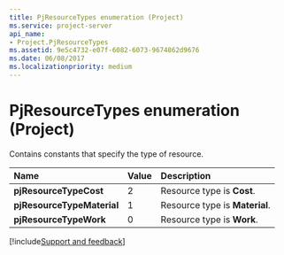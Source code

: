```yaml
---
title: PjResourceTypes enumeration (Project)
ms.service: project-server
api_name:
- Project.PjResourceTypes
ms.assetid: 9e5c4732-e07f-6082-6073-9674862d9676
ms.date: 06/08/2017
ms.localizationpriority: medium
---
```



# PjResourceTypes enumeration (Project)

Contains constants that specify the type of resource.



|Name|Value|Description|
|:-----|:-----|:-----|
|**pjResourceTypeCost**|2|Resource type is **Cost**.|
|**pjResourceTypeMaterial**|1|Resource type is **Material**.|
|**pjResourceTypeWork**|0|Resource type is **Work**.|

[!include[Support and feedback](~/includes/feedback-boilerplate.md)]